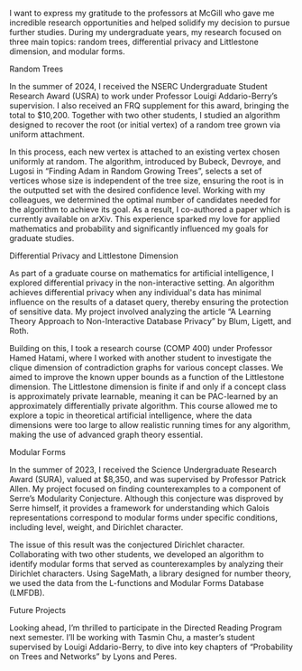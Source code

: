 I want to express my gratitude to the professors at McGill who gave me incredible research opportunities and helped solidify my decision to pursue further studies. During my undergraduate years, my research focused on three main topics: random trees, differential privacy and Littlestone dimension, and modular forms.

Random Trees

In the summer of 2024, I received the NSERC Undergraduate Student Research Award (USRA) to work under Professor Louigi Addario-Berry’s supervision. I also received an FRQ supplement for this award, bringing the total to $10,200. Together with two other students, I studied an algorithm designed to recover the root (or initial vertex) of a random tree grown via uniform attachment.

In this process, each new vertex is attached to an existing vertex chosen uniformly at random. The algorithm, introduced by Bubeck, Devroye, and Lugosi in “Finding Adam in Random Growing Trees”, selects a set of vertices whose size is independent of the tree size, ensuring the root is in the outputted set with the desired confidence level. Working with my colleagues, we determined the optimal number of candidates needed for the algorithm to achieve its goal. As a result, I co-authored a paper which is currently available on arXiv. This experience sparked my love for applied mathematics and probability and significantly influenced my goals for graduate studies.

Differential Privacy and Littlestone Dimension

As part of a graduate course on mathematics for artificial intelligence, I explored differential privacy in the non-interactive setting. An algorithm achieves differential privacy when any individual's data has minimal influence on the results of a dataset query, thereby ensuring the protection of sensitive data. My project involved analyzing the article “A Learning Theory Approach to Non-Interactive Database Privacy” by Blum, Ligett, and Roth.

Building on this, I took a research course (COMP 400) under Professor Hamed Hatami, where I worked with another student to investigate the clique dimension of contradiction graphs for various concept classes. We aimed to improve the known upper bounds as a function of the Littlestone dimension. The Littlestone dimension is finite if and only if a concept class is approximately private learnable, meaning it can be PAC-learned by an approximately differentially private algorithm. This course allowed me to explore a topic in theoretical artificial intelligence, where the data dimensions were too large to allow realistic running times for any algorithm, making the use of advanced graph theory essential.

Modular Forms

In the summer of 2023, I received the Science Undergraduate Research Award (SURA), valued at $8,350, and was supervised by Professor Patrick Allen. My project focused on finding counterexamples to a component of Serre’s Modularity Conjecture. Although this conjecture was disproved by Serre himself, it provides a framework for understanding which Galois representations correspond to modular forms under specific conditions, including level, weight, and Dirichlet character.

The issue of this result was the conjectured Dirichlet character. Collaborating with two other students, we developed an algorithm to identify modular forms that served as counterexamples by analyzing their Dirichlet characters. Using SageMath, a library designed for number theory, we used the data from the L-functions and Modular Forms Database (LMFDB).

Future Projects

Looking ahead, I’m thrilled to participate in the Directed Reading Program next semester. I’ll be working with Tasmin Chu, a master’s student supervised by Louigi Addario-Berry, to dive into key chapters of “Probability on Trees and Networks” by Lyons and Peres.
